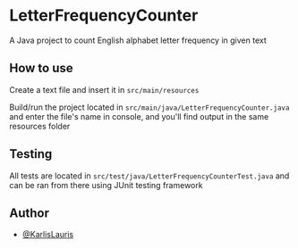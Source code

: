 
# LetterFrequencyCounter


A Java project to count English alphabet letter frequency in given text
## How to use

Create a text file and insert it in `src/main/resources`


Build/run the project located in `src/main/java/LetterFrequencyCounter.java` and enter the file's name in console, and you'll find output in the same resources folder
## Testing

All tests are located in `src/test/java/LetterFrequencyCounterTest.java` and can be ran from there using JUnit testing framework
## Author

- [@KarlisLauris](https://github.com/KarlisLauris)

